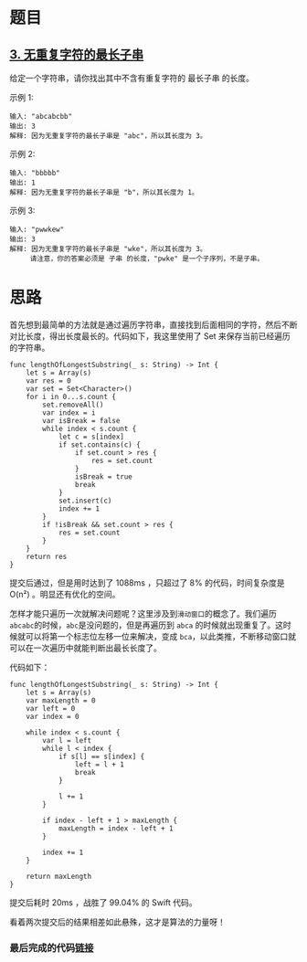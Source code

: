 # 题目

## [3. 无重复字符的最长子串](https://leetcode-cn.com/problems/longest-substring-without-repeating-characters/)

给定一个字符串，请你找出其中不含有重复字符的 最长子串 的长度。

示例 1:

```
输入: "abcabcbb"
输出: 3 
解释: 因为无重复字符的最长子串是 "abc"，所以其长度为 3。
```


示例 2:

```
输入: "bbbbb"
输出: 1
解释: 因为无重复字符的最长子串是 "b"，所以其长度为 1。
```


示例 3:

```
输入: "pwwkew"
输出: 3
解释: 因为无重复字符的最长子串是 "wke"，所以其长度为 3。
     请注意，你的答案必须是 子串 的长度，"pwke" 是一个子序列，不是子串。
```



# 思路

首先想到最简单的方法就是通过遍历字符串，直接找到后面相同的字符，然后不断对比长度，得出长度最长的。代码如下，我这里使用了 Set 来保存当前已经遍历的字符串。

```
func lengthOfLongestSubstring(_ s: String) -> Int {
    let s = Array(s)
    var res = 0
    var set = Set<Character>()
    for i in 0...s.count {
        set.removeAll()
        var index = i
        var isBreak = false
        while index < s.count {
            let c = s[index]
            if set.contains(c) {
                if set.count > res {
                    res = set.count
                }
                isBreak = true
                break
            }
            set.insert(c)
            index += 1
        }
        if !isBreak && set.count > res {
            res = set.count
        }
    }
    return res
}
```

提交后通过，但是用时达到了 1088ms ，只超过了 8% 的代码，时间复杂度是 O(n²) 。明显还有优化的空间。

怎样才能只遍历一次就解决问题呢？这里涉及到`滑动窗口`的概念了。我们遍历 `abcabc`的时候，`abc`是没问题的，但是再遍历到 `abca` 的时候就出现重复了。这时候就可以将第一个标志位左移一位来解决，变成 `bca`，以此类推，不断移动窗口就可以在一次遍历中就能判断出最长长度了。

代码如下：

```
func lengthOfLongestSubstring(_ s: String) -> Int {
    let s = Array(s)
    var maxLength = 0
    var left = 0
    var index = 0

    while index < s.count {
        var l = left
        while l < index {
            if s[l] == s[index] {
                left = l + 1
                break
            }

            l += 1
        }

        if index - left + 1 > maxLength {
            maxLength = index - left + 1
        }

        index += 1
    }

    return maxLength
}
```

提交后耗时 20ms ，战胜了 99.04% 的 Swift 代码。

看着两次提交后的结果相差如此悬殊，这才是算法的力量呀！

### 最后完成的代码[链接](https://github.com/pepsikirk/LeetCode/blob/master/Algorithm/3.LongestSubstringWithoutRepeatingCharacters/LongestSubstringWithoutRepeatingCharacters.swift)




